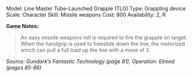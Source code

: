 Model: Line Master Tube-Launched Grapple (TLG)
Type: Grappling device
Scale: Character
Skill: Missile weapons
Cost: 800
Availability: 2, R

**Game Notes:** 
> An easy missile weapons roll is required to fire the grapple on target. When the handgrip is used to freeslide down the line, the motorized winch can pull a full load up the line with a move of 2.

*Source: Gundark’s Fantastic Technology (page 81), Operation: Elrood (pages 85-86)*